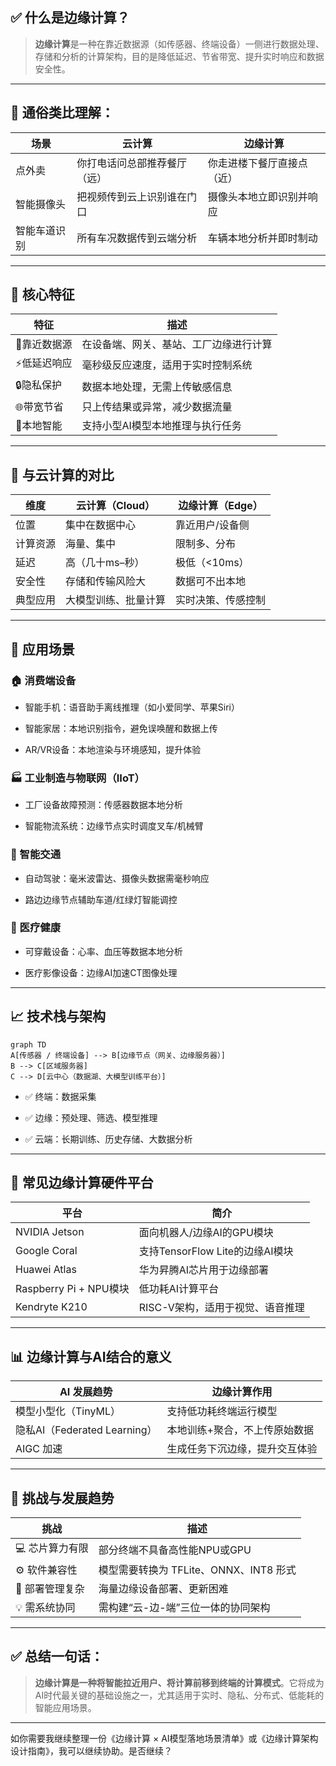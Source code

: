 ## **✅ 什么是边缘计算？**

> **边缘计算**是一种在靠近数据源（如传感器、终端设备）一侧进行数据处理、存储和分析的计算架构，目的是降低延迟、节省带宽、提升实时响应和数据安全性。

---

## **📌 通俗类比理解：**

|**场景**|**云计算**|**边缘计算**|
|---|---|---|
|点外卖|你打电话问总部推荐餐厅（远）|你走进楼下餐厅直接点（近）|
|智能摄像头|把视频传到云上识别谁在门口|摄像头本地立即识别并响应|
|智能车道识别|所有车况数据传到云端分析|车辆本地分析并即时制动|

---

## **🧩 核心特征**

|**特征**|**描述**|
|---|---|
|📍靠近数据源|在设备端、网关、基站、工厂边缘进行计算|
|⚡低延迟响应|毫秒级反应速度，适用于实时控制系统|
|🔒隐私保护|数据本地处理，无需上传敏感信息|
|🌐带宽节省|只上传结果或异常，减少数据流量|
|🧠本地智能|支持小型AI模型本地推理与执行任务|

---

## **🧠 与云计算的对比**

|**维度**|**云计算（Cloud）**|**边缘计算（Edge）**|
|---|---|---|
|位置|集中在数据中心|靠近用户/设备侧|
|计算资源|海量、集中|限制多、分布|
|延迟|高（几十ms–秒）|极低（<10ms）|
|安全性|存储和传输风险大|数据可不出本地|
|典型应用|大模型训练、批量计算|实时决策、传感控制|

---

## **🚀 应用场景**

### **🏠 消费端设备**

- 智能手机：语音助手离线推理（如小爱同学、苹果Siri）
    
- 智能家居：本地识别指令，避免误唤醒和数据上传
    
- AR/VR设备：本地渲染与环境感知，提升体验

### **🏭 工业制造与物联网（IIoT）**

- 工厂设备故障预测：传感器数据本地分析
    
- 智能物流系统：边缘节点实时调度叉车/机械臂

### **🚗 智能交通**

- 自动驾驶：毫米波雷达、摄像头数据需毫秒响应
    
- 路边边缘节点辅助车道/红绿灯智能调控

### **🏥 医疗健康**

- 可穿戴设备：心率、血压等数据本地分析
    
- 医疗影像设备：边缘AI加速CT图像处理

---

## **📈 技术栈与架构**

```
graph TD
A[传感器 / 终端设备] --> B[边缘节点（网关、边缘服务器）]
B --> C[区域服务器]
C --> D[云中心（数据湖、大模型训练平台）]
```

- ✅ 终端：数据采集
    
- ✅ 边缘：预处理、筛选、模型推理
    
- ✅ 云端：长期训练、历史存储、大数据分析

---

## **🔧 常见边缘计算硬件平台**

|**平台**|**简介**|
|---|---|
|NVIDIA Jetson|面向机器人/边缘AI的GPU模块|
|Google Coral|支持TensorFlow Lite的边缘AI模块|
|Huawei Atlas|华为昇腾AI芯片用于边缘部署|
|Raspberry Pi + NPU模块|低功耗AI计算平台|
|Kendryte K210|RISC-V架构，适用于视觉、语音推理|

---

## **📊 边缘计算与AI结合的意义**

|**AI 发展趋势**|**边缘计算作用**|
|---|---|
|模型小型化（TinyML）|支持低功耗终端运行模型|
|隐私AI（Federated Learning）|本地训练+聚合，不上传原始数据|
|AIGC 加速|生成任务下沉边缘，提升交互体验|

---

## **🚧 挑战与发展趋势**

|**挑战**|**描述**|
|---|---|
|💻 芯片算力有限|部分终端不具备高性能NPU或GPU|
|⚙️ 软件兼容性|模型需要转换为 TFLite、ONNX、INT8 形式|
|🔄 部署管理复杂|海量边缘设备部署、更新困难|
|💡 需系统协同|需构建“云-边-端”三位一体的协同架构|

---

## **✅ 总结一句话：**

> **边缘计算是一种将智能拉近用户、将计算前移到终端的计算模式**。它将成为AI时代最关键的基础设施之一，尤其适用于实时、隐私、分布式、低能耗的智能应用场景。

---

如你需要我继续整理一份《边缘计算 × AI模型落地场景清单》或《边缘计算架构设计指南》，我可以继续协助。是否继续？